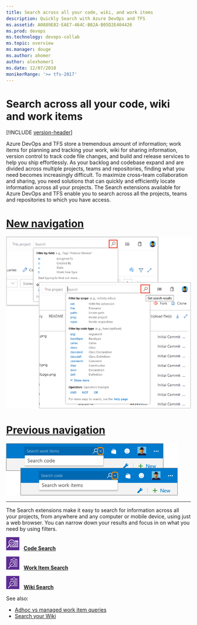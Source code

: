 ```yaml
---
title: Search across all your code, wiki, and work items
description: Quickly Search with Azure DevOps and TFS
ms.assetid: A0889E82-EAE7-464C-B82A-B05D2E404426
ms.prod: devops
ms.technology: devops-collab
ms.topic: overview
ms.manager: douge
ms.author: ahomer
author: alexhomer1
ms.date: 12/07/2018
monikerRange: '>= tfs-2017'
---
```


# Search across all your code, wiki and work items

[!INCLUDE [version-header](_shared/version-header.md)]

Azure DevOps and TFS store a tremendous amount of information; 
work items for planning and tracking your work, wiki for sharing information, version control to track code file changes, 
and build and release services to help you ship effortlessly. 
As your backlog and codebase expand and are divided across multiple projects, teams and repositories, 
finding what you need becomes increasingly difficult. To maximize cross-team 
collaboration and sharing, you need solutions that can quickly and 
efficiently locate information across all your projects. The Search 
extensions available for Azure DevOps and TFS 
enable you to search across all the projects, teams and repositories to which you have access. 

# [New navigation](#tab/new-nav)

![Search boxes in Azure DevOps](_img/_shared/title-bar-search-box-select-type-tfs.png)

# [Previous navigation](#tab/previous-nav)

![Search boxes in TFS 2018 and earlier](_img/_shared/title-bar-search-box-select-type.png)

---

The Search extensions make it easy to search for information across all
your projects, from anywhere and any computer or mobile device, using just a web browser.
You can narrow down your results and focus in on what you need by using filters.

![Code Search](_img/_shared/codesearch-icon.png) &nbsp; **[Code Search](code-search.md)**

![Work Item Search](_img/_shared/wisearch-icon.png) &nbsp; **[Work Item Search](work-item-search.md)**

![Wiki Search](_img/_shared/wisearch-icon.png) &nbsp; **[Wiki Search](../wiki/search-wiki.md)**

See also:

* [Adhoc vs managed work item queries](../../boards/queries/adhoc-vs-managed-queries.md?toc=/azure/devops/project/search/toc.json&bc=/azure/devops/project/search/breadcrumb/toc.json)
* [Search your Wiki](https://blogs.msdn.microsoft.com/devops/2017/12/01/announcing-public-preview-of-wiki-search/)
